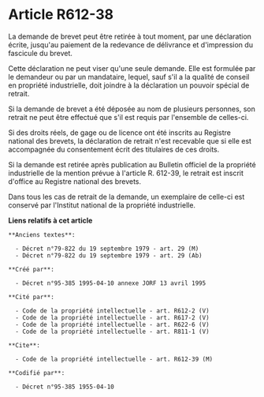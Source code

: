 # Article R612-38

La demande de brevet peut être retirée à tout moment, par une déclaration écrite, jusqu'au paiement de la redevance de
délivrance et d'impression du fascicule du brevet.

Cette déclaration ne peut viser qu'une seule demande. Elle est formulée par le demandeur ou par un mandataire, lequel, sauf
s'il a la qualité de conseil en propriété industrielle, doit joindre à la déclaration un pouvoir spécial de retrait.

Si la demande de brevet a été déposée au nom de plusieurs personnes, son retrait ne peut être effectué que s'il est requis
par l'ensemble de celles-ci.

Si des droits réels, de gage ou de licence ont été inscrits au Registre national des brevets, la déclaration de retrait n'est
recevable que si elle est accompagnée du consentement écrit des titulaires de ces droits.

Si la demande est retirée après publication au Bulletin officiel de la propriété industrielle de la mention prévue à
l'article R. 612-39, le retrait est inscrit d'office au Registre national des brevets.

Dans tous les cas de retrait de la demande, un exemplaire de celle-ci est conservé par l'Institut national de la propriété
industrielle.

**Liens relatifs à cet article**

	**Anciens textes**:

	  - Décret n°79-822 du 19 septembre 1979 - art. 29 (M)
	  - Décret n°79-822 du 19 septembre 1979 - art. 29 (Ab)

	**Créé par**:

	  - Décret n°95-385 1995-04-10 annexe JORF 13 avril 1995

	**Cité par**:

	  - Code de la propriété intellectuelle - art. R612-2 (V)
	  - Code de la propriété intellectuelle - art. R617-2 (V)
	  - Code de la propriété intellectuelle - art. R622-6 (V)
	  - Code de la propriété intellectuelle - art. R811-1 (V)

	**Cite**:

	  - Code de la propriété intellectuelle - art. R612-39 (M)

	**Codifié par**:

	  - Décret n°95-385 1955-04-10
